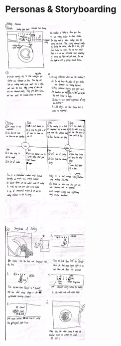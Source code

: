 # Personas & Storyboarding

![alt text](https://github.com/sleepypig118/personas/blob/main/personas.jpg?raw=true)



